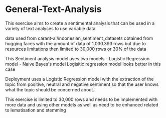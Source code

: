 # General-Text-Analysis
This exercise aims to create a sentimental analysis that can be used in a variety of text analyses to use variable data.

data used from carant-ai/indonesian_sentiment_datasets obtained from hugging faces with the amount of data of 1.030.393 rows but due to resources limitations then limited to 30,000 rows or 30% of the data

This Sentiment analysis model uses two models - Logistic Regression model - Naive Bayes's model Logisitic regression model looks better in this case

Deployment uses a Logistic Regression model with the extraction of the topic from positive, neutral and negative sentiment so that the user knows what the topic should be concerned about.

This exercise is limited to 30,000 rows and needs to be implemented with more data and using other models as well as need to be enhanced related to lematisation and stemming
